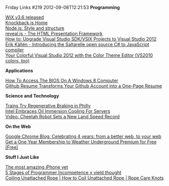 Friday Links #219
2012-09-08T12:21:53
**Programming**

[WiX v3.6 released](http://robmensching.com/blog/posts/2012/9/3/WiX-v3.6-released)   
[Knockback.js Home](http://kmalakoff.github.com/knockback/)   
[Node.js: Style and structure](http://caolanmcmahon.com/posts/nodejs_style_and_structure/)   
[reveal.js - The HTML Presentation Framework](http://lab.hakim.se/reveal-js/#/)   
[How to: Upgrade Visual Studio SDK/VSIX Projects to Visual Studio 2012](http://msdn.microsoft.com/en-us/library/hh567449.aspx)   
[Erik Källén - Introducing the Saltarelle open source C# to JavaScript compiler](http://www.erik-kallen.se/blog/saltarelle-open-source-c-to-javascript-compiler)   
[Your Colorful Visual Studio 2012 with the Color Theme Editor (VS2010 colors, too)](http://www.hanselman.com/blog/YourColorfulVisualStudio2012WithTheColorThemeEditorVS2010ColorsToo.aspx)

**Applications**

[How To Access The BIOS On A Windows 8 Computer](http://www.makeuseof.com/tag/how-to-access-the-bios-on-a-windows-8-computer/)   
[Github Resume Transforms Your Github Account into a One-Page Resume](http://lifehacker.com/5940553/github-resume-transforms-your-github-account-into-a-one+page-resume)

**Science and Technology**

[Trains Try Regenerative Braking in Philly](http://www.wired.com/autopia/2012/09/trains-regen-philadelphia/)   
[Intel Embraces Oil Immersion Cooling For Servers](http://hardware.slashdot.org/story/12/09/04/2249222/intel-embraces-oil-immersion-cooling-for-servers)   
[Video: Cheetah Robot Sets a New Land Speed Record](http://www.popsci.com/technology/article/2012-09/video-cheetah-robot-sets-new-land-speed-record)

**On the Web**

[Google Chrome Blog: Celebrating 4 years: from a better web, to your web](http://chrome.blogspot.co.uk/2012/09/fourth-birthday.html)   
[Get a One Year Membership to Weather Underground Premium for Free [Free]](http://lifehacker.com/5940264/get-a-one-year-membership-to-weather-underground-premium-for-free)

**Stuff I Just Like**

[The most amazing iPhone yet](http://www.makeuseof.com/tech-fun/the-most-amazing-iphone-yet/)   
[5 Stages of Programmer Incompetence « yield thought](http://coderoom.wordpress.com/2010/03/19/5-stages-of-programmer-incompetence/)   
[Coiling Unattached Rope | How to Coil Unattached Rope | Rope Care Knots](http://www.animatedknots.com/coiling/index.php)
